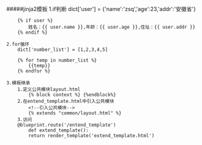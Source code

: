 #####jinja2模板
    1.if判断
        dict['user'] = {'name':'zsq','age':23,'addr':'安徽省'}
        
        {% if user %}
            姓名：{{ user.name }},年龄：{{ user.age }},住址：{{ user.addr }}
        {% endif %}
        
    2.for循环
        dict['number_list'] = [1,2,3,4,5]
        
        {% for temp in number_list %}
            {{temp}}
        {% endfor %}
        
    3.模板继承
        1.定义公共模块layout.html
            {% block context %} {%endblock%}
        2.在entend_template.html中引入公共模块
            <!--引入公共模块-->
            {% extends "common/layout.html" %}
        3.访问
        @blueprint.route('/entend_template')
            def extend_template():
            return render_template('extend_template.html')
        
